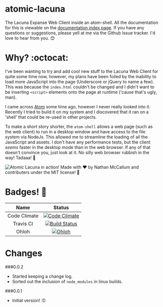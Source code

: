 atomic-lacuna
=============

The Lacuna Expanse Web Client inside an atom-shell. All the documentation for
this is viewable on the [documentation index page](https://github.com/Vasari/atomic-lacuna/blob/master/docs/index.md).
If you have any questions or suggestions, please yell at me via the Github Issue tracker.
I'd love to hear from you. :blush:

Why? :octocat:
====

I've been wanting to try and add cool new stuff to the Lacuna Web Client for
quite some time now, however, my plans have been foiled by the inability to load
more JavaScript into the page (Underscore or jQuery to name a few). This was
because the `index.html` couldn't be changed and I didn't want to be inserting
`<script>` elements onto the page at runtime ('cause that's ugly, man).

I came across [Atom](atom.io) some time ago, however I never really looked into it.
Recently I tried to build it on my system and I discovered that it ran on a 'shell'
that could be re-used in other projects.

To make a short story shorter, the `atom-shell` allows a web page (such as the
web client) to run in a desktop window and have access to the file system via
NodeJs. This allowed me to streamline the loading of all the JavaScript and assets.
I don't have any performance tests, but the client *seems* faster in the desktop
mode than in the web browser. If any of that doesn't convince you, just look at it.
No silly web browser rubbish in the way! Tadaaa! :dizzy:

![Atomic Lacuna in action!](https://raw.githubusercontent.com/Vasari/atomic-lacuna/master/docs/Screenshot.png)
Made with :heart: by Nathan McCallum and contributers under the MIT license! :panda_face:

Badges! :beginner:
=======

| Name         | Status    |
| :----------: | :-------: |
| Code Climate | [![Code Climate](https://codeclimate.com/github/Vasari/atomic-lacuna.png)](https://codeclimate.com/github/Vasari/atomic-lacuna) |
| Travis CI    | [![Build Status](https://travis-ci.org/Vasari/atomic-lacuna.svg?branch=master)](https://travis-ci.org/Vasari/atomic-lacuna)     |
| Ohloh        | [![Ohloh](https://www.ohloh.net/images/logo/ohloh_hub.png)](https://www.ohloh.net/p/atomic-lacuna)

Changes
=======

###0.0.2
- Started keeping a change log.
- Sorted out the inclusion of `node_modules` in linux builds.

###0.0.1
- Initial version! :D
